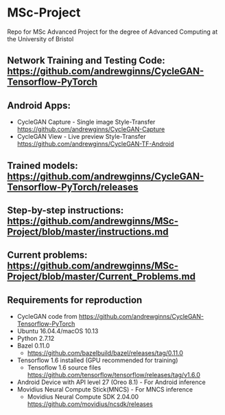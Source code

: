 # MSc-Project
Repo for MSc Advanced Project for the degree of Advanced Computing at the University of Bristol

## Network Training and Testing Code: https://github.com/andrewginns/CycleGAN-Tensorflow-PyTorch
## Android Apps:
  * CycleGAN Capture - Single image Style-Transfer https://github.com/andrewginns/CycleGAN-Capture
  * CycleGAN View - Live preview Style-Transfer https://github.com/andrewginns/CycleGAN-TF-Android

## Trained models: https://github.com/andrewginns/CycleGAN-Tensorflow-PyTorch/releases

## Step-by-step instructions: https://github.com/andrewginns/MSc-Project/blob/master/instructions.md

## Current problems: https://github.com/andrewginns/MSc-Project/blob/master/Current_Problems.md

## Requirements for reproduction
  * CycleGAN code from https://github.com/andrewginns/CycleGAN-Tensorflow-PyTorch
  * Ubuntu 16.04.4/macOS 10.13
  * Python 2.7.12
  * Bazel 0.11.0
    * https://github.com/bazelbuild/bazel/releases/tag/0.11.0
  * Tensorflow 1.6 installed (GPU recommended for training)
    * Tensoflow 1.6 source files https://github.com/tensorflow/tensorflow/releases/tag/v1.6.0
  * Android Device with API level 27 (Oreo 8.1) - For Android inference
  * Movidius Neural Compute Stick(MNCS) - For MNCS inference
    * Movidius Neural Compute SDK 2.04.00 https://github.com/movidius/ncsdk/releases
